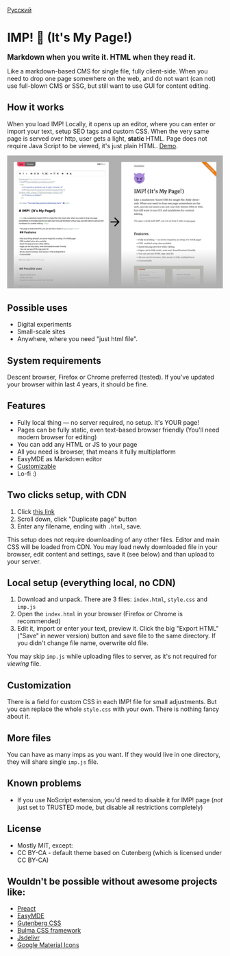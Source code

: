 [Русский](README.ru.md)
# IMP! :imp: (It's My Page!)

  <big>
  <strong>Markdown when you write it. HTML when they read it.</strong>
  </big>

Like a markdown-based CMS for single file, fully client-side. When you need to drop one page somewhere on the web, and do not want (can not) use full-blown CMS or SSG, but still want to use GUI for content editing.

## How it works

When you load IMP! Locally, it opens up an editor, where you can enter or import your text, setup SEO tags and custom CSS. When the very same page is served over http, user gets a light, **static** HTML. Page does not require Java Script to be viewed, it's just plain HTML. [Demo](https://girobusan.github.io/imp/). 

![](docs/side-by-side2.png)

## Possible uses

- Digital experiments 
- Small-scale sites
- Anywhere, where you need "just html file". 

## System requirements

Descent browser, Firefox or Chrome preferred (tested). If you've updated your browser within last 4 years, it should be fine.

## Features

- Fully local thing &mdash; no server required, no setup. It's YOUR page!
- Pages can be fully static, even text-based browser friendly (You'll need modern browser for editing)
- You can add any HTML or JS to your page
- All you need is browser, that means it fully multiplatform
- EasyMDE as Markdown editor
- [ Customizable ](https://girobusan.github.io/imp/themes/)
- Lo-fi :)

## Two clicks setup, with CDN

1. Click [ this link ]( https://girobusan.github.io/imp/impcdn.html#edit )
2. Scroll down, click "Duplicate page" button
3. Enter any filename, ending with `.html`, save.

This setup does not require downloading of any other files. Editor and main CSS will be loaded from CDN. You may load newly downloaded file in your browser, edit content and settings, save it (see below) and than upload to your server. 


## Local setup (everything local, no CDN)

1. Download and unpack. There are 3 files: `index.html`, `style.css` and `imp.js`
2. Open the `index.html` in your browser (Firefox or Chrome is recommended)
3. Edit it, import or enter your text, preview it. Click the big "Export HTML" ("Save" in newer version) button and save file to the same directory. If you didn't change file name, overwrite old file.

You may skip `imp.js` while uploading files to server, as it's not required for *viewing* file.


## Customization

There is a field for custom CSS in each IMP! file for small adjustments. But you can replace the whole `style.css` with your own. There is nothing fancy about it.

## More files

You can have as many imps as you want. If they would live in one directory, they will share single `imp.js` file. 

## Known problems

- If you use NoScript extension, you'd need to disable it for IMP! page (*not* just set to TRUSTED mode, but disable all restrictions completely)

## License

- Mostly MIT, except:
- CC BY-CA - default theme based on Cutenberg  (which is licensed under CC BY-CA)


## Wouldn't be possible without awesome projects like:

- [Preact](https://preactjs.com/)
- [EasyMDE](https://github.com/Ionaru/easy-markdown-editor)
- [Gutenberg CSS](https://matejlatin.github.io/Gutenberg)
- [Bulma CSS framework](https://bulma.io/)
- [Jsdelivr](https://www.jsdelivr.com/)
- [Google Material Icons](https://fonts.google.com/icons)
